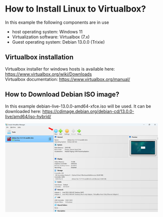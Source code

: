 # How to Install Linux to Virtualbox?
In this example the following components are in use
- host operating system: Windows 11
- Virtualization software: Virtualbox (7.x)
- Guest operating system: Debian 13.0.0 (Trixie)

## Virtualbox installation
Virtualbox installer for windows hosts is available here: https://www.virtualbox.org/wiki/Downloads    
Virtualbox documentation: https://www.virtualbox.org/manual/    

## How to Download Debian ISO image?
In this example debian-live-13.0.0-amd64-xfce.iso will be used. It can be downloaded here: https://cdimage.debian.org/debian-cd/13.0.0-live/amd64/iso-hybrid/  

<!-- This is a comment in Markdown -->
![](./pictures/1_picture.png)  
